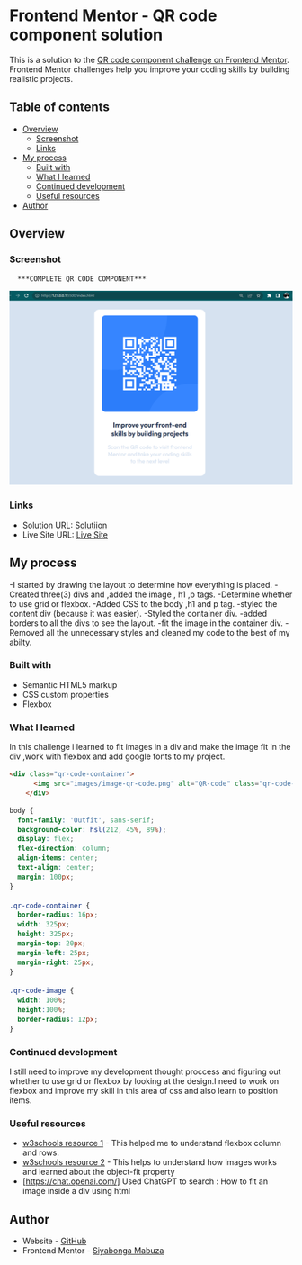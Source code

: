 # Frontend Mentor - QR code component solution

This is a solution to the [QR code component challenge on Frontend Mentor](https://www.frontendmentor.io/challenges/qr-code-component-iux_sIO_H). Frontend Mentor challenges help you improve your coding skills by building realistic projects. 

## Table of contents

- [Overview](#overview)
  - [Screenshot](#screenshot)
  - [Links](#links)
- [My process](#my-process)
  - [Built with](#built-with)
  - [What I learned](#what-i-learned)
  - [Continued development](#continued-development)
  - [Useful resources](#useful-resources)
- [Author](#author)


## Overview

### Screenshot

      ***COMPLETE QR CODE COMPONENT***

![](images/QR-code-component.png)



### Links

- Solution URL: [Solutiion](https://github.com/Siyamabuza/QR-code-component-solution-frontend-mentor.git)
- Live Site URL: [Live Site](https://github.com/Siyamabuza/Siyamabuza.github.io)

## My process

-I started by drawing the layout to determine how everything is placed.
-Created three(3) divs and ,added the image , h1 ,p tags.
-Determine whether to use grid or flexbox.
-Added CSS to the body ,h1 and p tag. 
-styled the content div (because it was easier).
-Styled the container div.
-added borders to all the divs to see the layout.
-fit the image in the container div.
-Removed all the unnecessary styles and cleaned my code to the best of my abilty.


### Built with

- Semantic HTML5 markup
- CSS custom properties
- Flexbox

### What I learned

In this challenge i learned to fit images in a div and make the image fit in the div ,work with flexbox and add google fonts to my project.

```html
<div class="qr-code-container">
      <img src="images/image-qr-code.png" alt="QR-code" class="qr-code-image">
    </div>
```
```css
body {
  font-family: 'Outfit', sans-serif;
  background-color: hsl(212, 45%, 89%);
  display: flex;
  flex-direction: column;
  align-items: center;
  text-align: center;
  margin: 100px;
}

.qr-code-container {
  border-radius: 16px;
  width: 325px;
  height: 325px;
  margin-top: 20px;
  margin-left: 25px;
  margin-right: 25px;
}

.qr-code-image {
  width: 100%;
  height:100%;
  border-radius: 12px;
}
```

### Continued development

I still need to improve my development thought proccess and figuring out whether to use grid or flexbox by looking at the design.I need to work on flexbox and improve my skill in this area of css and also learn to position items. 

### Useful resources

- [w3schools resource 1](https://www.w3schools.com/css/css3_flexbox_container.asp) - This helped me to understand flexbox column and rows.
- [w3schools resource 2](https://www.w3schools.com/css/css3_object-fit.asp) - This helps to understand how images works and learned about the object-fit property
- [https://chat.openai.com/] Used ChatGPT to search : How to fit an image inside a div using html

## Author

- Website - [GitHub](https://github.com/Siyamabuza/Siyamabuza.github.io)
- Frontend Mentor - [Siyabonga Mabuza](https://www.frontendmentor.io/profile/Siyamabuza)

